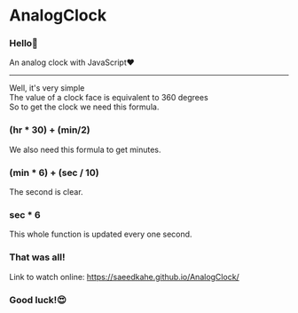 # AnalogClock
### Hello👋
An analog clock with JavaScript❤️
<hr>
Well, it's very simple<br>
The value of a clock face is equivalent to 360 degrees<br>
So to get the clock we need this formula.<br>

### (hr * 30) + (min/2)
We also need this formula to get minutes.<br>

### (min * 6) + (sec / 10)
The second is clear.<br>
### sec * 6
This whole function is updated every one second.<br>
### That was all!
Link to watch online: https://saeedkahe.github.io/AnalogClock/
### Good luck!😍
